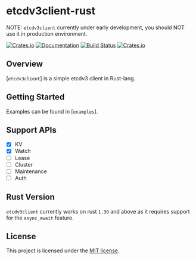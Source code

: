 etcdv3client-rust
======

NOTE: `etcdv3client` currently under early development, you should NOT use it in production environment.

[![Crates.io](https://img.shields.io/crates/v/etcdv3client)](https://crates.io/crates/etcdv3client)
[![Documentation](https://docs.rs/etcdv3client/badge.svg)](https://docs.rs/etcdv3client)
[![Build Status](https://dev.azure.com/kuwater0658/etcdv3client-rust/_apis/build/status/zzzdong.etcdv3client-rust?branchName=master)](https://dev.azure.com/kuwater0658/etcdv3client-rust/_build/latest?definitionId=1&branchName=master)
[![Crates.io](https://img.shields.io/crates/l/etcdv3client)](LICENSE)

## Overview

[`etcdv3client`] is a simple etcdv3 client in Rust-lang.

## Getting Started

Examples can be found in [`examples`].

## Support APIs

- [x] KV
- [x] Watch
- [ ] Lease
- [ ] Cluster
- [ ] Maintenance
- [ ] Auth

## Rust Version

`etcdv3client` currently works on rust `1.39` and above as it requires support for the `async_await`
feature.

## License

This project is licensed under the [MIT license](LICENSE).
